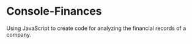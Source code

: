 # Console-Finances
Using JavaScript to create code for analyzing the financial records of a company.
